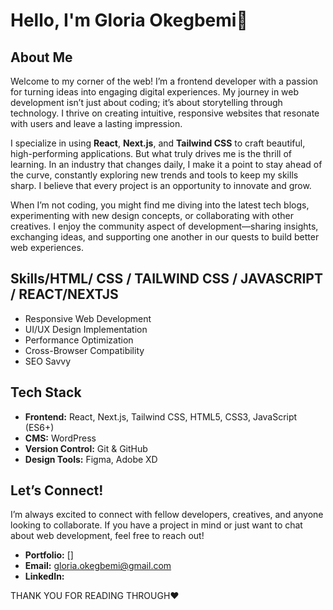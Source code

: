 
# Hello, I'm Gloria Okegbemi👋

## About Me

Welcome to my corner of the web! I’m a frontend developer with a passion for turning ideas into engaging digital experiences. My journey in web development isn’t just about coding; it’s about storytelling through technology. I thrive on creating intuitive, responsive websites that resonate with users and leave a lasting impression.

I specialize in using **React**, **Next.js**, and **Tailwind CSS** to craft beautiful, high-performing applications. But what truly drives me is the thrill of learning. In an industry that changes daily, I make it a point to stay ahead of the curve, constantly exploring new trends and tools to keep my skills sharp. I believe that every project is an opportunity to innovate and grow.

When I’m not coding, you might find me diving into the latest tech blogs, experimenting with new design concepts, or collaborating with other creatives. I enjoy the community aspect of development—sharing insights, exchanging ideas, and supporting one another in our quests to build better web experiences. 

## Skills/HTML/ CSS / TAILWIND CSS / JAVASCRIPT / REACT/NEXTJS

- Responsive Web Development
- UI/UX Design Implementation
- Performance Optimization 
- Cross-Browser Compatibility 
- SEO Savvy

## Tech Stack

- **Frontend:** React, Next.js, Tailwind CSS, HTML5, CSS3, JavaScript (ES6+)
- **CMS:** WordPress
- **Version Control:** Git & GitHub
- **Design Tools:** Figma, Adobe XD

## Let’s Connect!

I’m always excited to connect with fellow developers, creatives, and anyone looking to collaborate. If you have a project in mind or just want to chat about web development, feel free to reach out!

- **Portfolio:** []
- **Email:** gloria.okegbemi@gmail.com
- **LinkedIn:** 


THANK YOU FOR READING THROUGH❤️
